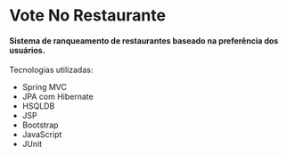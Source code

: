 # Vote No Restaurante

#### Sistema de ranqueamento de restaurantes baseado na preferência dos usuários.

Tecnologias utilizadas:
- Spring MVC
- JPA com Hibernate
- HSQLDB
- JSP
- Bootstrap
- JavaScript
- JUnit
